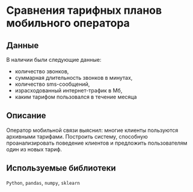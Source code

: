 # Сравнения тарифных планов мобильного оператора

## Данные

В наличии были следующие данные:

- количество звонков,
- суммарная длительность звонков в минутах,
- количество sms-сообщений,
- израсходованный интернет-трафик в Мб,
- каким тарифом пользовался в течение месяца

## Описание

Оператор мобильной связи выяснил: многие клиенты пользуются архивными тарифами. Построить систему, способную проанализировать поведение клиентов и предложить пользователям один из новых тариф.

## Используемые библиотеки

`Python`, `pandas`, `numpy`, `sklearn`
